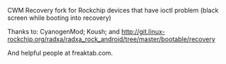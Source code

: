 CWM Recovery fork for Rockchip devices that have ioctl problem (black screen while booting into recovery)

Thanks to:
CyanogenMod;
Koush;
and
http://git.linux-rockchip.org/radxa/radxa_rock_android/tree/master/bootable/recovery

And helpful people at freaktab.com.
